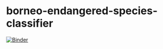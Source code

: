 # borneo-endangered-species-classifier

[![Binder](https://mybinder.org/badge_logo.svg)](https://mybinder.org/v2/gh/callum-gander/borneo-endangered-species-classifier/master?filepath=%2Fvoila%2Frender%2Fborneo-endangered-species-classifier-production-notebook.ipynb)
